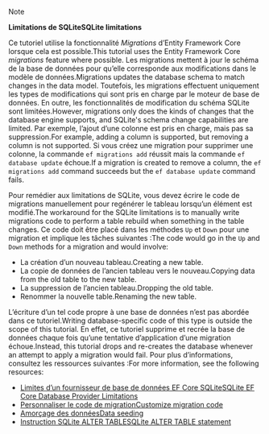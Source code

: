 > [!NOTE]
> 
> <span data-ttu-id="4deda-101">**Limitations de SQLite**</span><span class="sxs-lookup"><span data-stu-id="4deda-101">**SQLite limitations**</span></span>
>
> <span data-ttu-id="4deda-102">Ce tutoriel utilise la fonctionnalité *Migrations* d’Entity Framework Core lorsque cela est possible.</span><span class="sxs-lookup"><span data-stu-id="4deda-102">This tutorial uses the Entity Framework Core *migrations* feature where possible.</span></span> <span data-ttu-id="4deda-103">Les migrations mettent à jour le schéma de la base de données pour qu’elle corresponde aux modifications dans le modèle de données.</span><span class="sxs-lookup"><span data-stu-id="4deda-103">Migrations updates the database schema to match changes in the data model.</span></span> <span data-ttu-id="4deda-104">Toutefois, les migrations effectuent uniquement les types de modifications qui sont pris en charge par le moteur de base de données. En outre, les fonctionnalités de modification du schéma SQLite sont limitées.</span><span class="sxs-lookup"><span data-stu-id="4deda-104">However, migrations only does the kinds of changes that the database engine supports, and SQLite's schema change capabilities are limited.</span></span> <span data-ttu-id="4deda-105">Par exemple, l’ajout d’une colonne est pris en charge, mais pas sa suppression.</span><span class="sxs-lookup"><span data-stu-id="4deda-105">For example, adding a column is supported, but removing a column is not supported.</span></span> <span data-ttu-id="4deda-106">Si vous créez une migration pour supprimer une colonne, la commande `ef migrations add` réussit mais la commande `ef database update` échoue.</span><span class="sxs-lookup"><span data-stu-id="4deda-106">If a migration is created to remove a column, the `ef migrations add` command succeeds but the `ef database update` command fails.</span></span> 
>
> <span data-ttu-id="4deda-107">Pour remédier aux limitations de SQLite, vous devez écrire le code de migrations manuellement pour regénérer le tableau lorsqu’un élément est modifié.</span><span class="sxs-lookup"><span data-stu-id="4deda-107">The workaround for the SQLite limitations is to manually write migrations code to perform a table rebuild when something in the table changes.</span></span> <span data-ttu-id="4deda-108">Ce code doit être placé dans les méthodes `Up` et `Down` pour une migration et implique les tâches suivantes :</span><span class="sxs-lookup"><span data-stu-id="4deda-108">The code would go in the `Up` and `Down` methods for a migration and would involve:</span></span>
>
> * <span data-ttu-id="4deda-109">La création d’un nouveau tableau.</span><span class="sxs-lookup"><span data-stu-id="4deda-109">Creating a new table.</span></span>
> * <span data-ttu-id="4deda-110">La copie de données de l’ancien tableau vers le nouveau.</span><span class="sxs-lookup"><span data-stu-id="4deda-110">Copying data from the old table to the new table.</span></span>
> * <span data-ttu-id="4deda-111">La suppression de l’ancien tableau.</span><span class="sxs-lookup"><span data-stu-id="4deda-111">Dropping the old table.</span></span>
> * <span data-ttu-id="4deda-112">Renommer la nouvelle table.</span><span class="sxs-lookup"><span data-stu-id="4deda-112">Renaming the new table.</span></span>
>
> <span data-ttu-id="4deda-113">L’écriture d’un tel code propre à une base de données n’est pas abordée dans ce tutoriel.</span><span class="sxs-lookup"><span data-stu-id="4deda-113">Writing database-specific code of this type is outside the scope of this tutorial.</span></span> <span data-ttu-id="4deda-114">En effet, ce tutoriel supprime et recrée la base de données chaque fois qu’une tentative d’application d’une migration échoue.</span><span class="sxs-lookup"><span data-stu-id="4deda-114">Instead, this tutorial drops and re-creates the database whenever an attempt to apply a migration would fail.</span></span> <span data-ttu-id="4deda-115">Pour plus d’informations, consultez les ressources suivantes :</span><span class="sxs-lookup"><span data-stu-id="4deda-115">For more information, see the following resources:</span></span>
>
> * [<span data-ttu-id="4deda-116">Limites d’un fournisseur de base de données EF Core SQLite</span><span class="sxs-lookup"><span data-stu-id="4deda-116">SQLite EF Core Database Provider Limitations</span></span>](/ef/core/providers/sqlite/limitations)
> * [<span data-ttu-id="4deda-117">Personnaliser le code de migration</span><span class="sxs-lookup"><span data-stu-id="4deda-117">Customize migration code</span></span>](/ef/core/managing-schemas/migrations/#customize-migration-code)
> * [<span data-ttu-id="4deda-118">Amorçage des données</span><span class="sxs-lookup"><span data-stu-id="4deda-118">Data seeding</span></span>](/ef/core/modeling/data-seeding)
> * [<span data-ttu-id="4deda-119">Instruction SQLite ALTER TABLE</span><span class="sxs-lookup"><span data-stu-id="4deda-119">SQLite ALTER TABLE statement</span></span>](https://sqlite.org/lang_altertable.html)